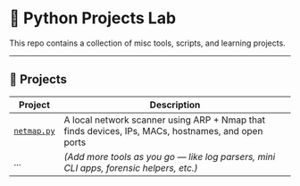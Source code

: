 # 🐍 Python Projects Lab

This repo contains a collection of misc tools, scripts, and learning projects.



---

## 📁 Projects

| Project | Description |
|--------|-------------|
| [`netmap.py`](netmap.py) | A local network scanner using ARP + Nmap that finds devices, IPs, MACs, hostnames, and open ports |
| ... | *(Add more tools as you go — like log parsers, mini CLI apps, forensic helpers, etc.)* |


